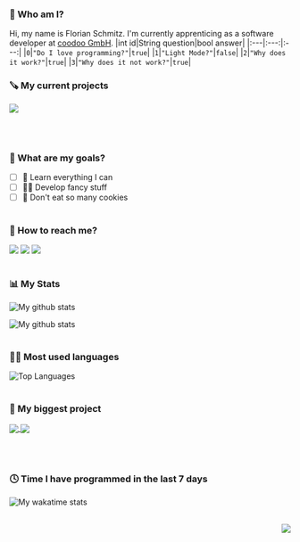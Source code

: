 ### 👨 Who am I?

Hi, my name is Florian Schmitz. I'm currently apprenticing as a software developer at [coodoo GmbH](https://coodoo.de).
|int id|String question|bool answer|
|:---|:---:|:---:|
|`0`|`"Do I love programming?"`|`true`|
|`1`|`"Light Mode?"`|`false`|
|`2`|`"Why does it work?"`|`true`|
|`3`|`"Why does it not work?"`|`true`|

### 🪚 My current projects

<a href="https://github.com/floodoo/untis_phasierung">
  <img align="center" src="https://github-readme-stats.vercel.app/api/pin/?username=floodoo&repo=untis_phasierung&theme=dark&hide_border=true" />
</a>

<br/><br/>

### 🎯 What are my goals?

- [ ] 📖 Learn everything I can
- [ ] 👨‍💻 Develop fancy stuff
- [ ] 🍪 Don't eat so many cookies
      <br/><br/>

### 📱 How to reach me?

[![](https://img.shields.io/badge/Instagram-E4405F?style=for-the-badge&logo=instagram&logoColor=white)](https://www.instagram.com/flo.0705/)
[![](https://img.shields.io/badge/LinkedIn-0077B5?style=for-the-badge&logo=linkedin&logoColor=white)](https://www.linkedin.com/in/florian-schmitz-4b779522a/)
[![](https://img.shields.io/badge/Gmail-D14836?style=for-the-badge&logo=gmail&logoColor=white)](mailto:schmitz.florian.daniel+github.anfrage@gmail.com?subject=Github%20anfrage)
<br/><br/>

### 📊 My Stats

![My github stats](https://github-readme-stats.vercel.app/api?username=floodoo&hide=prs,issues,contribs&show_icons=true&theme=dark&hide_rank=true&include_all_commits=true&count_private=true&hide_border=true&custom_title=My%20Github%20Stats)

![My github stats](https://activity-graph.herokuapp.com/graph?username=floodoo&bg_color=151515&color=9f9f9f&line=79ff97&point=fff&area=true&area_color=79ff97&custom_title=My%20Contribution%20Graph&hide_border=true)
<br/><br/>

### 👨‍💻 Most used languages

![Top Languages](https://github-readme-stats.vercel.app/api/top-langs/?username=floodoo&theme=dark&layout=compact&hide_border=true)
<br/><br/>

### 🤖 My biggest project

<a href="https://github.com/floodoo/Joy-it-Grab-it-robot02-frontend">
  <img align="center" src="https://github-readme-stats.vercel.app/api/pin/?username=floodoo&repo=Joy-it-Grab-it-robot02-frontend&theme=dark&hide_border=true" />
</a>
<a href="https://github.com/floodoo/Joy-it-Grab-it-robot02-backend">
  <img align="center" src="https://github-readme-stats.vercel.app/api/pin/?username=floodoo&repo=Joy-it-Grab-it-robot02-backend&theme=dark&hide_border=true" />
</a>

<br/><br/>

### 🕓 Time I have programmed in the last 7 days

![My wakatime stats](https://github-readme-stats.vercel.app/api/wakatime?username=@floodoo&theme=dark&hide_border=true&v=2)
<br/><br/>

<img align="right" src="https://komarev.com/ghpvc/?username=floodoo&color=orange">
